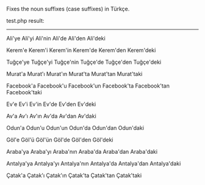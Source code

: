 Fixes the noun suffixes (case suffixes) in Türkçe.

test.php result:

---

Ali'ye
Ali'yi
Ali'nin
Ali'de
Ali'den
Ali'deki

Kerem'e
Kerem'i
Kerem'in
Kerem'de
Kerem'den
Kerem'deki

Tuğçe'ye
Tuğçe'yi
Tuğçe'nin
Tuğçe'de
Tuğçe'den
Tuğçe'deki

Murat'a
Murat'ı
Murat'ın
Murat'ta
Murat'tan
Murat'taki

Facebook'a
Facebook'u
Facebook'un
Facebook'ta
Facebook'tan
Facebook'taki

Ev'e
Ev'i
Ev'in
Ev'de
Ev'den
Ev'deki

Av'a
Av'ı
Av'ın
Av'da
Av'dan
Av'daki

Odun'a
Odun'u
Odun'un
Odun'da
Odun'dan
Odun'daki

Göl'e
Göl'ü
Göl'ün
Göl'de
Göl'den
Göl'deki

Araba'ya
Araba'yı
Araba'nın
Araba'da
Araba'dan
Araba'daki

Antalya'ya
Antalya'yı
Antalya'nın
Antalya'da
Antalya'dan
Antalya'daki

Çatak'a
Çatak'ı
Çatak'ın
Çatak'ta
Çatak'tan
Çatak'taki
